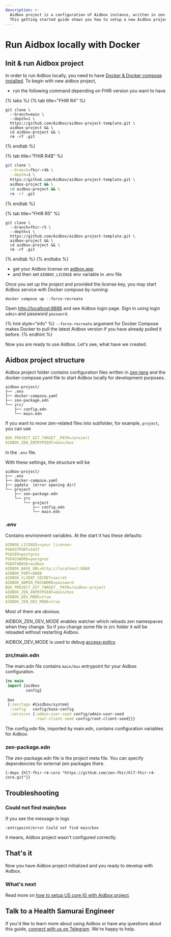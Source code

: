 ```yaml
---
description: >-
  Aidbox project is a configuration of Aidbox instance, written in zen-lang.
  This getting started guide shows you how to setup a new Aidbox project.
---
```


# Run Aidbox locally with Docker

## Init & run Aidbox project

In order to run Aidbox locally, you need to have [Docker & Docker compose installed](https://docs.docker.com/engine/install/). To begin with new aidbox project,&#x20;

* run the following command depending on FHIR version you want to have

{% tabs %}
{% tab title="FHIR R4" %}
```shell
git clone \
  --branch=main \
  --depth=1 \
  https://github.com/Aidbox/aidbox-project-template.git \
  aidbox-project && \
  cd aidbox-project && \
  rm -rf .git
```
{% endtab %}

{% tab title="FHIR R4B" %}
```sh
git clone \
  --branch=fhir-r4b \
  --depth=1 \
  https://github.com/Aidbox/aidbox-project-template.git \
  aidbox-project && \
  cd aidbox-project && \
  rm -rf .git
```
{% endtab %}

{% tab title="FHIR R5" %}
```shell
git clone \
  --branch=fhir-r5 \
  --depth=1 \
  https://github.com/Aidbox/aidbox-project-template.git \
  aidbox-project && \
  cd aidbox-project && \
  rm -rf .git
```
{% endtab %}
{% endtabs %}

* get your Aidbox license on [aidbox.app](https://aidbox.app/)
* and then set `AIDBOX_LICENSE` env variable in .env file

Once you set up the project and provided the license key, you may start Aidbox service with Docker compose by running:

```shell
docker compose up --force-recreate
```

Open [http://localhost:8888](http://localhost:8888) and see Aidbox login page. Sign in using login `admin` and password `password`.

{% hint style="info" %}
`--force-recreate` argument for Docker Compose makes Docker to pull the latest Aidbox version if you have already pulled it before.
{% endhint %}

Now you are ready to use Aidbox. Let's see, what have we created.

## Aidbox project structure

Aidbox project folder contains configuration files written in [zen-lang](https://github.com/zen-lang/zen) and the docker-compose.yaml file to start Aidbox locally for development purposes.

```
aidbox-project/
├── .env
├── docker-compose.yaml
├── zen-package.edn
└── zrc/
    ├── config.edn
    └── main.edn
```

If you want to move zen-related files into subfolder, for example, `project`, you can use

```yaml
BOX_PROJECT_GIT_TARGET__PATH=/project
AIDBOX_ZEN_ENTRYPOINT=main/box
```

in the `.env` file.

With these settings, the structure will be&#x20;

```
aidbox-project/
├── .env
├── docker-compose.yaml
├── pgdata  [error opening dir]
└── project
    ├── zen-package.edn
    └── zrc
        └── project
            ├── config.edn
            └── main.edn
```

### .env

Contains environment variables. At the start it has these defaults:

```yaml
AIDBOX_LICENSE=<your license>
PGHOSTPORT=5437
PGUSER=postgres
PGPASSWORD=postgres
PGDATABASE=aidbox
AIDBOX_BASE_URL=http://localhost:8888
AIDBOX_PORT=8888
AIDBOX_CLIENT_SECRET=secret
AIDBOX_ADMIN_PASSWORD=password
BOX_PROJECT_GIT_TARGET__PATH=/aidbox-project
AIDBOX_ZEN_ENTRYPOINT=main/box
AIDBOX_DEV_MODE=true
AIDBOX_ZEN_DEV_MODE=true
```

Most of them are obvious.&#x20;

AIDBOX\_ZEN\_DEV\_MODE enables watcher which reloads zen namespaces when they change. So if you change some file in zrc folder it will be reloaded without restarting Aidbox.

AIDBOX\_DEV\_MODE is used to debug [access-policy](../../modules-1/security-and-access-control/how-to-guides/access-policy.md).

### zrc/main.edn

The main.edn file contains `main/box` entrypoint for your Aidbox configuration.

```clojure
{ns main
 import {aidbox
         config}
 
 box
 {:zen/tags #{aidbox/system}
  :config   config/base-config
  :services {:admin-user-seed config/admin-user-seed
             :root-client-seed config/root-client-seed}}}
```

The config.edn file, imported by main.edn, contains configuration variables for Aidbox.

### zen-package.edn

The zen-package.edn file is the project meta file. You can specify dependencies for external zen packages there.

```
{:deps {hl7-fhir-r4-core "https://github.com/zen-fhir/hl7-fhir-r4-core.git"}}
```

## Troubleshooting

### Could not find main/box

If you see the message in logs&#x20;

```
:entrypoint/error Could not find main/box
```

it means, Aidbox project wasn't configured correctly.

## That's it

Now you have Aidbox project initialized and you ready to develop with Aidbox.

### What's next

Read more on [how to setup US core IG with Aidbox project](https://docs.aidbox.app/tutorials/fhir-conformance/how-to-enable-us-core-ig/start-aidbox-with-us-core-ig-enabled).

## Talk to a Health Samurai Engineer

If you'd like to learn more about using Aidbox or have any questions about this guide, [connect with us on Telegram](https://t.me/aidbox). We're happy to help.

